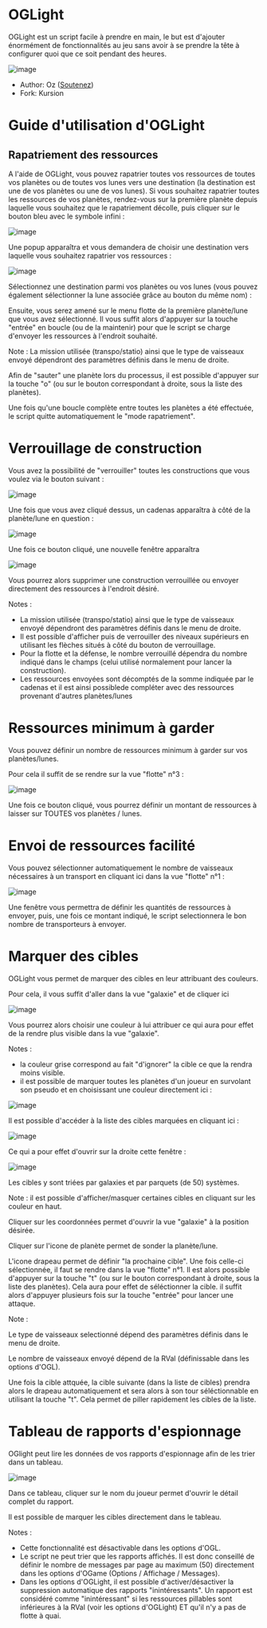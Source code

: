 # OGLight

OGLight est un script facile à prendre en main, le but est d'ajouter énormément de fonctionnalités au jeu sans avoir à se prendre la tête à configurer quoi que ce soit pendant des heures.


![image](https://user-images.githubusercontent.com/1087731/189495657-572fa9ef-4aac-4fed-bdbc-596ce117f281.png)

- Author: Oz ([Soutenez](https://ko-fi.com/O4O22XV69))
- Fork: Kursion

# Guide d'utilisation d'OGLight
## Rapatriement des ressources

A l'aide de OGLight, vous pouvez rapatrier toutes vos ressources de toutes vos planètes ou de toutes vos lunes vers une destination (la destination est une de vos planètes ou une de vos lunes).
Si vous souhaitez rapatrier toutes les ressources de vos planètes, rendez-vous sur la première planète depuis laquelle vous souhaitez que le rapatriement décolle, puis cliquer sur le bouton bleu avec le symbole infini :

![image](https://user-images.githubusercontent.com/1087731/189495517-a5dbf0b3-a629-49d5-94e6-9307a520e8a1.png)


Une popup apparaîtra et vous demandera de choisir une destination vers laquelle vous souhaitez rapatrier vos ressources :

![image](https://user-images.githubusercontent.com/1087731/189495523-9e09a914-8098-4ed5-b761-dc9f4ab48c6b.png)


Sélectionnez une destination parmi vos planètes ou vos lunes (vous pouvez également sélectionner la lune associée grâce au bouton du même nom) :

Ensuite, vous serez amené sur le menu flotte de la première planète/lune que vous avez sélectionné. Il vous suffit alors d'appuyer sur la touche "entrée" en boucle (ou de la maintenir) pour que le script se charge d'envoyer les ressources à l'endroit souhaité.

Note : La mission utilisée (transpo/statio) ainsi que le type de vaisseaux envoyé dépendront des paramètres définis dans le menu de droite.

Afin de "sauter" une planète lors du processus, il est possible d'appuyer sur la touche "o" (ou sur le bouton correspondant à droite, sous la liste des planètes).

Une fois qu'une boucle complète entre toutes les planètes a été effectuée, le script quitte automatiquement le "mode rapatriement".

# Verrouillage de construction
Vous avez la possibilité de "verrouiller" toutes les constructions que vous voulez via le bouton suivant :

![image](https://user-images.githubusercontent.com/1087731/189495528-6844d046-bc85-4758-9983-092e0ee4a82c.png)



Une fois que vous avez cliqué dessus, un cadenas apparaîtra à côté de la planète/lune en question :

![image](https://user-images.githubusercontent.com/1087731/189495532-ee508305-ad86-4c7e-a351-fc0eed10eaf2.png)


Une fois ce bouton cliqué, une nouvelle fenêtre apparaîtra

![image](https://user-images.githubusercontent.com/1087731/189495536-67f58644-0812-43d6-b6ed-58cfe4f61325.png)


Vous pourrez alors supprimer une construction verrouillée ou envoyer directement des ressources à l'endroit désiré.

Notes :

- La mission utilisée (transpo/statio) ainsi que le type de vaisseaux envoyé dépendront des paramètres définis dans le menu de droite.
- Il est possible d'afficher puis de verrouiller des niveaux supérieurs en utilisant les flèches situés à côté du bouton de verrouillage.
- Pour la flotte et la défense, le nombre verrouillé dépendra du nombre indiqué dans le champs (celui utilisé normalement pour lancer la construction).
- Les ressources envoyées sont décomptés de la somme indiquée par le cadenas et il est ainsi possiblede compléter avec des ressources provenant d'autres planètes/lunes

# Ressources minimum à garder
Vous pouvez définir un nombre de ressources minimum à garder sur vos planètes/lunes.

Pour cela il suffit de se rendre sur la vue "flotte" n°3 :

![image](https://user-images.githubusercontent.com/1087731/189495585-af23480b-e3f8-4f66-bc79-abb3485961a2.png)


Une fois ce bouton cliqué, vous pourrez définir un montant de ressources à laisser sur TOUTES vos planètes / lunes.

# Envoi de ressources facilité
Vous pouvez sélectionner automatiquement le nombre de vaisseaux nécessaires à un transport en cliquant ici dans la vue "flotte" n°1 :

![image](https://user-images.githubusercontent.com/1087731/189495591-73904a9c-85d8-45e4-be3b-19d4b86734bf.png)


Une fenêtre vous permettra de définir les quantités de ressources à envoyer, puis, une fois ce montant indiqué, le script selectionnera le bon nombre de transporteurs à envoyer.

# Marquer des cibles
OGLight vous permet de marquer des cibles en leur attribuant des couleurs.

Pour cela, il vous suffit d'aller dans la vue "galaxie" et de cliquer ici

![image](https://user-images.githubusercontent.com/1087731/189495601-e77e3df0-1b36-4da9-b5c4-234d5f6ea004.png)


Vous pourrez alors choisir une couleur à lui attribuer ce qui aura pour effet de la rendre plus visible dans la vue "galaxie".

Notes :

- la couleur grise correspond au fait "d'ignorer" la cible ce que la rendra moins visible.
- il est possible de marquer toutes les planètes d'un joueur en survolant son pseudo et en choisissant une couleur directement ici :

![image](https://user-images.githubusercontent.com/1087731/189495612-de2005e8-746a-4ed2-b4fb-213a099db277.png)


Il est possible d'accéder à la liste des cibles marquées en cliquant ici :

![image](https://user-images.githubusercontent.com/1087731/189495614-56b1fbce-0001-4616-8ad3-57a1dec69d6c.png)


Ce qui a pour effet d'ouvrir sur la droite cette fenêtre :

![image](https://user-images.githubusercontent.com/1087731/189495620-67cdcc0e-f08d-4042-a3cb-8387a06c77e2.png)


Les cibles y sont triées par galaxies et par parquets (de 50) systèmes.

Note : il est possible d'afficher/masquer certaines cibles en cliquant sur les couleur en haut.

Cliquer sur les coordonnées permet d'ouvrir la vue "galaxie" à la position désirée.

Cliquer sur l'icone de planète permet de sonder la planète/lune.

L'icone drapeau permet de définir "la prochaine cible". Une fois celle-ci sélectionnée, il faut se rendre dans la vue "flotte" n°1. Il est alors possible d'appuyer sur la touche "t" (ou sur le bouton correspondant à droite, sous la liste des planètes). Cela aura pour effet de séléctionner la cible. il suffit alors d'appuyer plusieurs fois sur la touche "entrée" pour lancer une attaque.

Note :

Le type de vaisseaux selectionné dépend des paramètres définis dans le menu de droite.

Le nombre de vaisseaux envoyé dépend de la RVal (définissable dans les options d'OGL).

Une fois la cible attquée, la cible suivante (dans la liste de cibles) prendra alors le drapeau automatiquement et sera alors à son tour séléctionnable en utilisant la touche "t". Cela permet de piller rapidement les cibles de la liste.

# Tableau de rapports d'espionnage
OGlight peut lire les données de vos rapports d'espionnage afin de les trier dans un tableau.

![image](https://user-images.githubusercontent.com/1087731/189495628-bcee5886-3d3b-436a-9bc5-675f1aff58c0.png)


Dans ce tableau, cliquer sur le nom du joueur permet d'ouvrir le détail complet du rapport.

Il est possible de marquer les cibles directement dans le tableau.

Notes :

- Cette fonctionnalité est désactivable dans les options d'OGL.
- Le script ne peut trier que les rapports affichés. Il est donc conseillé de définir le nombre de messages par page au maximum (50) directement dans les options d'OGame (Options / Affichage / Messages).
- Dans les options d'OGLight, il est possible d'activer/désactiver la suppression automatique des rapports "inintéressants". Un rapport est considéré comme "inintéressant" si les ressources pillables sont inférieures à la RVal (voir les options d'OGLight) ET qu'il n'y a pas de flotte à quai.
